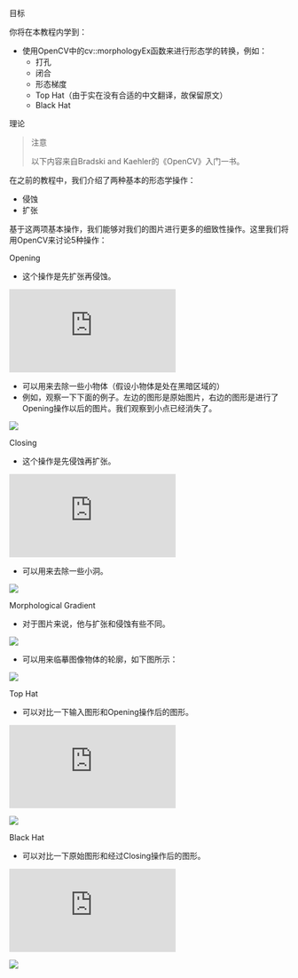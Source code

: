 目标

你将在本教程内学到：

* 使用OpenCV中的cv::morphologyEx函数来进行形态学的转换，例如：
    * 打孔
    * 闭合
    * 形态梯度
    * Top Hat（由于实在没有合适的中文翻译，故保留原文）
    * Black Hat

理论

> 注意
> 
> 以下内容来自Bradski and Kaehler的《OpenCV》入门一书。

在之前的教程中，我们介绍了两种基本的形态学操作：

* 侵蚀
* 扩张

基于这两项基本操作，我们能够对我们的图片进行更多的细致性操作。这里我们将用OpenCV来讨论5种操作：

Opening

* 这个操作是先扩张再侵蚀。

![](http://latex.codecogs.com/gif.latex?dst=open(src,element)=dilate(erode(src,element)))

* 可以用来去除一些小物体（假设小物体是处在黑暗区域的）
* 例如，观察一下下面的例子。左边的图形是原始图片，右边的图形是进行了Opening操作以后的图片。我们观察到小点已经消失了。

![](https://docs.opencv.org/4.1.0/Morphology_2_Tutorial_Theory_Opening.png)

Closing

* 这个操作是先侵蚀再扩张。

![](http://latex.codecogs.com/gif.latex?dst=close(src,element)=erode(dilate(src,element)))

* 可以用来去除一些小洞。

![](https://docs.opencv.org/4.1.0/Morphology_2_Tutorial_Theory_Closing.png)

Morphological Gradient

* 对于图片来说，他与扩张和侵蚀有些不同。

![](http://latex.codecogs.com/gif.latex?dst=morph_{grad}(src,element)=dilate(src,element)-erode(src,element))

* 可以用来临摹图像物体的轮廓，如下图所示：

![](https://docs.opencv.org/4.1.0/Morphology_2_Tutorial_Theory_Gradient.png)

Top Hat

* 可以对比一下输入图形和Opening操作后的图形。

![](http://latex.codecogs.com/gif.latex?dst=tophat(src,element)=src-open(src,element))

![](https://docs.opencv.org/4.1.0/Morphology_2_Tutorial_Theory_TopHat.png)

Black Hat

* 可以对比一下原始图形和经过Closing操作后的图形。

![](http://latex.codecogs.com/gif.latex?dst=blackhat(src,element)=close(src,element)-src)

![](https://docs.opencv.org/4.1.0/Morphology_2_Tutorial_Theory_BlackHat.png)
